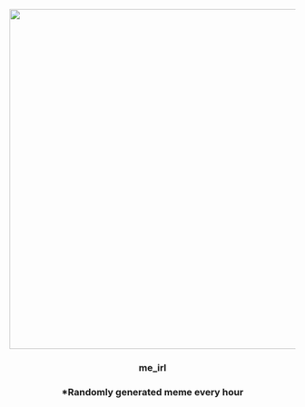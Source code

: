 <p align="center">
        <img src="https://i.redd.it/jsi2ux9itnv81.jpg" width="600" height="600">
        </p>
        <h3 align="center">me_irl</h3>
        <h3 align="center">*Randomly generated meme every hour</h3>
    